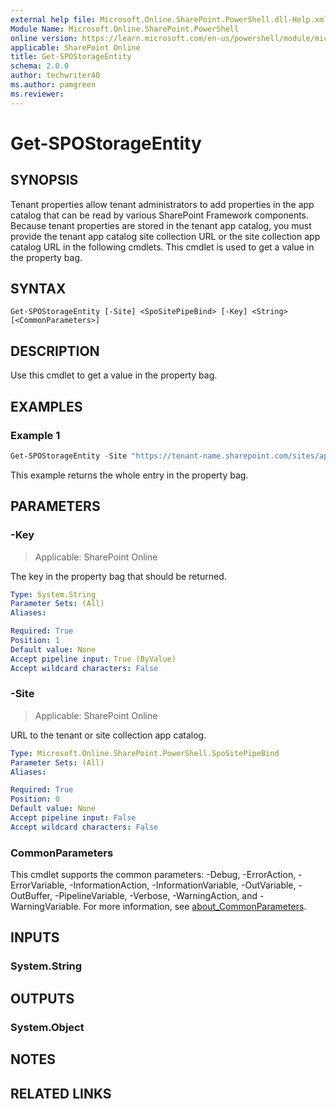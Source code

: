```yaml
---
external help file: Microsoft.Online.SharePoint.PowerShell.dll-Help.xml
Module Name: Microsoft.Online.SharePoint.PowerShell
online version: https://learn.microsoft.com/en-us/powershell/module/microsoft.online.sharepoint.powershell/get-spostorageentity
applicable: SharePoint Online
title: Get-SPOStorageEntity
schema: 2.0.0
author: techwriter40
ms.author: pamgreen
ms.reviewer:
---
```


# Get-SPOStorageEntity

## SYNOPSIS

Tenant properties allow tenant administrators to add properties in the app catalog that can be read by various SharePoint Framework components. Because tenant properties are stored in the tenant app catalog, you must provide the tenant app catalog site collection URL or the site collection app catalog URL in the following cmdlets.
This cmdlet is used to get a value in the property bag.

## SYNTAX

```
Get-SPOStorageEntity [-Site] <SpoSitePipeBind> [-Key] <String> [<CommonParameters>]
```

## DESCRIPTION

Use this cmdlet to get a value in the property bag.

## EXAMPLES

### Example 1

```powershell
Get-SPOStorageEntity -Site "https://tenant-name.sharepoint.com/sites/app-catalog" -Key "MyCustomValues"
```

This example returns the whole entry in the property bag.

## PARAMETERS

### -Key

> Applicable: SharePoint Online

The key in the property bag that should be returned.

```yaml
Type: System.String
Parameter Sets: (All)
Aliases:

Required: True
Position: 1
Default value: None
Accept pipeline input: True (ByValue)
Accept wildcard characters: False
```

### -Site

> Applicable: SharePoint Online

URL to the tenant or site collection app catalog.

```yaml
Type: Microsoft.Online.SharePoint.PowerShell.SpoSitePipeBind
Parameter Sets: (All)
Aliases:

Required: True
Position: 0
Default value: None
Accept pipeline input: False
Accept wildcard characters: False
```

### CommonParameters

This cmdlet supports the common parameters: -Debug, -ErrorAction, -ErrorVariable, -InformationAction, -InformationVariable, -OutVariable, -OutBuffer, -PipelineVariable, -Verbose, -WarningAction, and -WarningVariable. For more information, see [about_CommonParameters](https://go.microsoft.com/fwlink/p/?LinkID=113216).

## INPUTS

### System.String

## OUTPUTS

### System.Object

## NOTES

## RELATED LINKS
